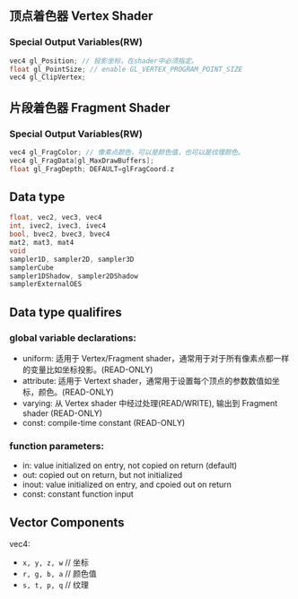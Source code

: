 ## 顶点着色器 Vertex Shader

### Special Output Variables(RW)

```C
vec4 gl_Position; // 投影坐标，在shader中必须指定。
float gl_PointSize; // enable GL_VERTEX_PROGRAM_POINT_SIZE
vec4 gl_ClipVertex;
```

## 片段着色器 Fragment Shader

### Special Output Variables(RW)

```C
vec4 gl_FragColor; // 像素点颜色，可以是颜色值，也可以是纹理颜色。
vec4 gl_FragData[gl_MaxDrawBuffers];
float gl_FragDepth; DEFAULT=glFragCoord.z
```

## Data type

```C
float, vec2, vec3, vec4
int, ivec2, ivec3, ivec4
bool, bvec2, bvec3, bvec4
mat2, mat3, mat4
void
sampler1D, sampler2D, sampler3D
samplerCube
sampler1DShadow, sampler2DShadow
samplerExternalOES 
```

## Data type qualifires

### global variable declarations:
- uniform: 适用于 Vertex/Fragment shader，通常用于对于所有像素点都一样的变量比如坐标投影。(READ-ONLY)
- attribute: 适用于 Vertext shader，通常用于设置每个顶点的参数数值如坐标，颜色。(READ-ONLY)
- varying: 从 Vertex shader 中经过处理(READ/WRITE), 输出到 Fragment shader (READ-ONLY)
- const: compile-time constant (READ-ONLY)

### function parameters:
- in: value initialized on entry, not copied on return (default)
- out: copied out on return, but not initialized
- inout: value initialized on entry, and cpoied out on return
- const: constant function input

## Vector Components

vec4:
- `x, y, z, w` // 坐标
- `r, g, b, a` // 颜色值
- `s, t, p, q` // 纹理
